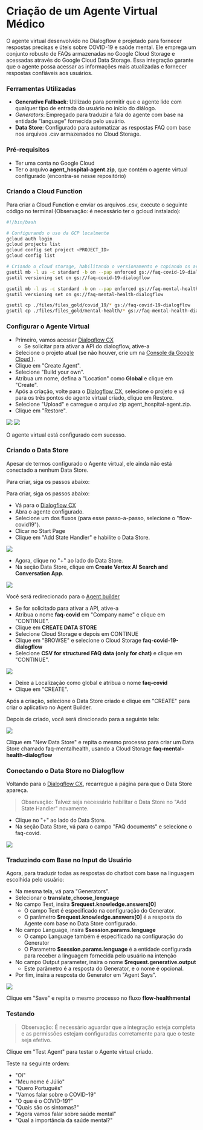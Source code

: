 # Criação de um Agente Virtual Médico

O agente virtual desenvolvido no Dialogflow é projetado para fornecer respostas precisas e úteis sobre COVID-19 e saúde mental. Ele emprega um conjunto robusto de FAQs armazenadas no Google Cloud Storage e acessadas através do Google Cloud Data Storage. Essa integração garante que o agente possa acessar as informações mais atualizadas e fornecer respostas confiáveis aos usuários.

### Ferramentas Utilizadas
- **Generative Fallback**: Utilizado para permitir que o agente lide com qualquer tipo de entrada do usuário no início do diálogo.
- *Generators*: Empregado para traduzir a fala do agente com base na entidade "language" fornecida pelo usuário.
- **Data Store**: Configurado para automatizar as respostas FAQ com base nos arquivos .csv armazenados no Cloud Storage.

### Pré-requisitos
- Ter uma conta no Google Cloud
- Ter o arquivo **agent_hospital-agent.zip**, que contém o agente virtual configurado (encontra-se nesse repositório)

### Criando a Cloud Function
Para criar a Cloud Function e enviar os arquivos .csv, execute o seguinte código no terminal (Observação: é necessário ter o gcloud instalado):

```sh
#!/bin/bash

# Configurando o uso da GCP localmente
gcloud auth login
gcloud projects list
gcloud config set project <PROJECT_ID>
gcloud config list

# Criando o cloud storage, habilitando o versionamento e copiando os arquivos para o storage
gsutil mb -l us -c standard -b on --pap enforced gs://faq-covid-19-dialogflow
gsutil versioning set on gs://faq-covid-19-dialogflow

gsutil mb -l us -c standard -b on --pap enforced gs://faq-mental-health-dialogflow
gsutil versioning set on gs://faq-mental-health-dialogflow

gsutil cp ./files/files_gold/covid_19/* gs://faq-covid-19-dialogflow
gsutil cp ./files/files_gold/mental-health/* gs://faq-mental-health-dialogflow
```

### Configurar o Agente Virtual
- Primeiro, vamos acessar <a href="https://dialogflow.cloud.google.com/cx/">Dialogflow CX</a>
  - Se solicitar para ativar a API do dialogflow, ative-a
- Selecione o projeto atual (se não houver, crie um na <a href="https://console.cloud.google.com/">Console da Google Cloud </a>).
- Clique em "Create Agent".
- Selecione "Build your own".
- Atribua um nome, defina a "Location" como **Global** e clique em "Create".
- Após a criação, volte para o <a href="https://dialogflow.cloud.google.com/cx/">Dialogflow CX</a>, selecione o projeto e vá para os três pontos do agente virtual criado, clique em Restore.
- Selecione "Upload" e carregue o arquivo zip agent_hospital-agent.zip.
- Clique em "Restore".

<img src="./docs/Images/restore.png">
<img src="./docs/Images/upload.png">

O agente virtual está configurado com sucesso.

### Criando o Data Store
Apesar de termos configurado o Agente virtual, ele ainda não está conectado a nenhum Data Store.

Para criar, siga os passos abaixo:

Para criar, siga os passos abaixo:
- Vá para o <a href="https://dialogflow.cloud.google.com/cx/">Dialogflow CX</a>
- Abra o agente configurado.
- Selecione um dos fluxos (para esse passo-a-passo, selecione o "flow-covid19").
- Clicar no Start Page
- Clique em "Add State Handler" e habilite o Data Store.

<img src="./docs/Images/datastore.png">

- Agora, clique no "+" ao lado do Data Store.
- Na seção Data Store, clique em **Create Vertex AI Search and Conversation App**.

<img src="./docs/Images/vertexai.png">

Você será redirecionado para o <a href="https://console.cloud.google.com/gen-app-builder">Agent builder</a>
- Se for solicitado para ativar a API, ative-a
- Atribua o nome **faq-covid** em "Company name" e clique em "CONTINUE".
- Clique em **CREATE DATA STORE**
- Selecione Cloud Storage e depois em CONTINUE
- Clique em "BROWSE" e selecione o Cloud Storage **faq-covid-19-dialogflow**
- Selecione **CSV for structured FAQ data (only for chat)** e  clique em "CONTINUE".

<img src="./docs/Images/import-data.png"/>

- Deixe a Localização como global e atribua o nome **faq-covid**
- Clique em "CREATE".

Após a criação, selecione o Data Store criado e clique em "CREATE" para criar o aplicativo no Agent Builder.

Depois de criado, você será direcionado para a seguinte tela:

<img src="./docs/Images/apps.png"/>

Clique em "New Data Store" e repita o mesmo processo para criar um Data Store chamado faq-mentalhealth, usando a Cloud Storage **faq-mental-health-dialogflow**

### Conectando o Data Store no Dialogflow
Voltando para o <a href="https://dialogflow.cloud.google.com/cx/">Dialogflow CX</a>, recarregue a página para que o Data Store apareça.

> Observação: Talvez seja necessário habilitar o Data Store no "Add State Handler" novamente.

- Clique no "+" ao lado do Data Store.
- Na seção Data Store, vá para o campo "FAQ documents" e selecione o faq-covid.

<img src="./docs/Images/faq.png">

### Traduzindo com Base no Input do Usuário

Agora, para traduzir todas as respostas do chatbot com base na linguagem escolhida pelo usuário:
- Na mesma tela, vá para "Generators".
- Selecionar o **translate_choose_lenguage**
- No campo Text, insira **$request.knowledge.answers[0]**
  - O campo Text é especificado na configuração do Generator.
  - O parâmetro **$request.knowledge.answers[0]** é a resposta do Agente com base no Data Store configurado.
- No campo Language, insira **$session.params.lenguage**
  - O campo Language também é especificado na configuração do Generator
  - O Parametro **$session.params.lenguage** é a entidade configurada para receber a linguagem fornecida pelo usuário na intenção
- No campo Output parameter, insira o nome **$request.generative.output**
  - Este parâmetro é a resposta do Generator, e o nome é opcional.
- Por fim, insira a resposta do Generator em "Agent Says".

<img src="./docs/Images/generators.png">

Clique em "Save" e repita o mesmo processo no fluxo **flow-healthmental**

### Testando
> Observação: É necessário aguardar que a integração esteja completa e as permissões estejam configuradas corretamente para que o teste seja efetivo.

Clique em "Test Agent" para testar o Agente virtual criado.

Teste na seguinte ordem:
- "Oi"
- "Meu nome é Júlio"
- "Quero Português"
- "Vamos falar sobre o COVID-19"
- "O que é o COVID-19?"
- "Quais são os sintomas?"
- "Agora vamos falar sobre saúde mental"
- "Qual a importância da saúde mental?"








